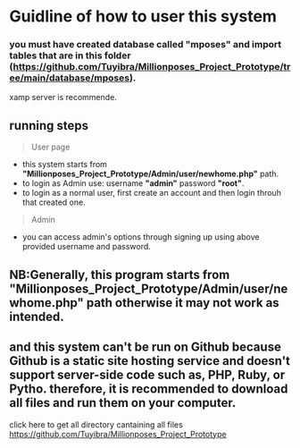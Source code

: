 # Guidline of how to user this system
### you must have created database called **"mposes"** and import tables that are in this folder (https://github.com/Tuyibra/Millionposes_Project_Prototype/tree/main/database/mposes).
xamp server is recommende.
## running steps
> User page
 * this system  starts from  **"Millionposes_Project_Prototype/Admin/user/newhome.php"** path.
 * to login as Admin use: username **"admin"**  password **"root"**.
 * to login as a normal user, first create an account and then login throuh that created one.
> Admin
 * you can access admin's options through signing up using above provided username and password.
 
## NB:Generally, this program starts from **"Millionposes_Project_Prototype/Admin/user/newhome.php"** path otherwise it may not work as intended.

## and this system can't be run on Github because Github is a static site hosting service and doesn't support server-side code such as, PHP, Ruby, or Pytho. therefore, it is recommended to download all files and run them on your computer.


click here to get all directory cantaining all files
https://github.com/Tuyibra/Millionposes_Project_Prototype
